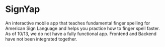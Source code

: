# SignYap
An interactive mobile app that teaches fundamental finger spelling for American Sign Language and helps you practice how to finger spell faster.
As of 10/13, we do not have a fully functional app. Frontend and Backend have not been integrated together. 
